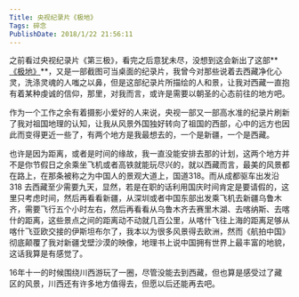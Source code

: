 ```yaml
---
Title: 央视纪录片《极地》 
Tags: 碎念 
PublishDate: 2018/1/22 21:56:11 
---
```


之前看过央视纪录片《第三极》，看完之后意犹未尽，没想到这会新出了这部**[《极地》](https://www.bilibili.com/video/av17956135/#page=2)**，又是一部截图可当桌面的纪录片，我曾今对那些说着去西藏净化心灵，洗涤灵魂的人嗤之以鼻，但是这部纪录片所描绘的人和景，让我对西藏一直抱有着某种虔诚的信仰，那里，对我而言，或许是需要以朝圣的心态前往的地方吧。

作为一个工作之余有着摄影小爱好的人来说，央视一部又一部高水准的纪录片刷新了我对祖国地理的认知，让我从风景外国独好转向了祖国的西部，心中的远方也因此而变得更近一些了，有两个地方是我最想去的，一个是新疆，一个是西藏。

也许是因为距离，或者是时间的缘故，我一直没能安排去那的计划，这两个地方并不是你节假日之余乘坐飞机或者高铁就能玩尽兴的，就以西藏而言，最美的风景都在路上，在那条被称之为中国人的景观大道上，国道318。而从成都驱车出发沿 318 去西藏至少需要九天，显然，若是在职的话利用国庆时间肯定是要请假的，这里只考虑时间，然后再看看新疆，从深圳或者中国东部出发乘飞机去新疆乌鲁木齐，需要飞行五个小时左右，然后再看看从乌鲁木齐去赛里木湖、去喀纳斯、去喀什的距离，这些景点之间的距离动不动就几百公里，从喀什飞往上海的距离足够从喀什飞亚欧交接的伊斯坦布尔了，我本以为很多风景得去欧洲，然而《航拍中国》彻底颠覆了我对新疆戈壁沙漠的映像，地理书上说中国拥有世界上最丰富的地貌，这话我算是有感觉了。

16年十一的时候围绕川西游玩了一圈，尽管没能去到西藏，但也算是感受过了藏区的风景，川西还有许多地方值得去，但愿以后还能再去吧。
    